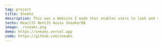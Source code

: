 ```yaml
---
tag: project
title: Sneaks
description: This was a Website I made that enables users to look and search for sneakers and allows them to add sneakers to the cart as a result estimating the total cost.
techs: ReactJS NextJS Axios SneakerDB
image: ./sneaks.png
demo: https://sneaks.vercel.app
code: https://github.com/sneaks
---
```


